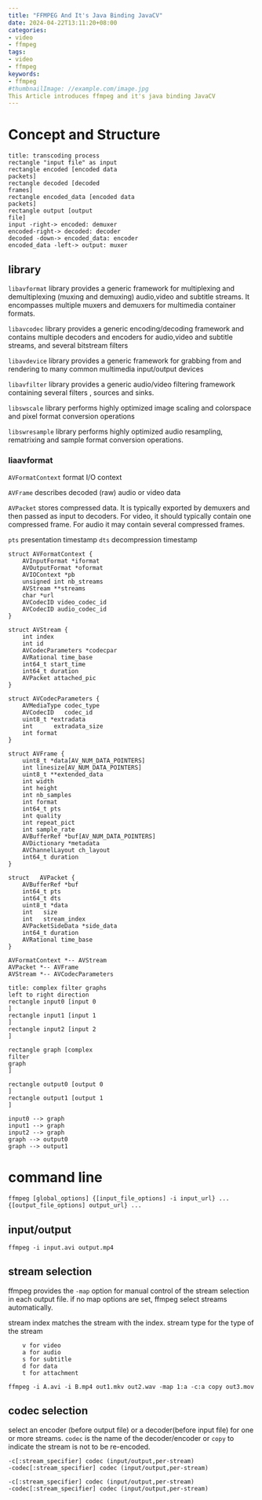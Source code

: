 ```yaml
---
title: "FFMPEG And It's Java Binding JavaCV"
date: 2024-04-22T13:11:20+08:00
categories:
- video
- ffmpeg
tags:
- video
- ffmpeg
keywords:
- ffmpeg
#thumbnailImage: //example.com/image.jpg
This Article introduces ffmpeg and it's java binding JavaCV
---
```


# Concept and Structure


``` plantuml
title: transcoding process
rectangle "input file" as input
rectangle encoded [encoded data
packets]
rectangle decoded [decoded
frames]
rectangle encoded_data [encoded data
packets]
rectangle output [output 
file]
input -right-> encoded: demuxer
encoded-right-> decoded: decoder
decoded -down-> encoded_data: encoder
encoded_data -left-> output: muxer

```

## library

`libavformat` library provides a generic framework for multiplexing and demultiplexing (muxing and demuxing) audio,video and subtitle streams. It encompasses multiple muxers and demuxers for multimedia container formats.

`libavcodec` library provides a generic encoding/decoding framework and contains multiple decoders and encoders for audio,video and subtitle streams, and several bitstream filters

`libavdevice` library provides a generic framework for grabbing from and rendering to many common multimedia input/output devices

`libavfilter` library provides a generic audio/video filtering framework containing several filters , sources and sinks.

`libswscale` library performs highly optimized image scaling and colorspace and pixel format conversion operations

`libswresample` library performs highly optimized audio resampling, rematrixing and sample format conversion operations.


### liaavformat



`AVFormatContext` format I/O context

`AVFrame` describes decoded (raw) audio or video data

`AVPacket` stores compressed data. It is typically exported by demuxers and then passed as input to decoders.
For video, it should typically contain one compressed frame. For audio it may contain several compressed frames.


`pts` presentation timestamp
`dts` decompression timestamp

```plantuml
struct AVFormatContext {
    AVInputFormat *iformat
    AVOutputFormat *oformat
    AVIOContext *pb
    unsigned int nb_streams
    AVStream **streams
    char *url
    AVCodecID video_codec_id
    AVCodecID audio_codec_id
}

struct AVStream {
    int index
    int id
    AVCodecParameters *codecpar
    AVRational time_base
    int64_t start_time
    int64_t duration
    AVPacket attached_pic
}

struct AVCodecParameters {
    AVMediaType codec_type
    AVCodecID   codec_id
    uint8_t *extradata
    int      extradata_size
    int format
}

struct AVFrame {
    uint8_t *data[AV_NUM_DATA_POINTERS]
    int linesize[AV_NUM_DATA_POINTERS]
    uint8_t **extended_data
    int width
    int height
    int nb_samples
    int format
    int64_t pts
    int quality
    int repeat_pict
    int sample_rate
    AVBufferRef *buf[AV_NUM_DATA_POINTERS]
    AVDictionary *metadata
    AVChannelLayout ch_layout
    int64_t duration
}

struct   AVPacket {
    AVBufferRef *buf
    int64_t pts
    int64_t dts
    uint8_t *data
    int   size
    int   stream_index
    AVPacketSideData *side_data
    int64_t duration
    AVRational time_base
}  

AVFormatContext *-- AVStream
AVPacket *-- AVFrame
AVStream *-- AVCodecParameters
```



```plantuml
title: complex filter graphs
left to right direction
rectangle input0 [input 0
]
rectangle input1 [input 1
]
rectangle input2 [input 2
]

rectangle graph [complex
filter
graph
]

rectangle output0 [output 0
]
rectangle output1 [output 1
]

input0 --> graph
input1 --> graph
input2 --> graph
graph --> output0
graph --> output1
```








# command line
```
ffmpeg [global_options] {[input_file_options] -i input_url} ... {[output_file_options] output_url} ...
```



## input/output
```
ffmpeg -i input.avi output.mp4
```



## stream selection
ffmpeg provides the `-map` option for manual control of the stream selection in each output file. if no map options are set, ffmpeg select streams automatically.

stream index matches the stream with the index.
stream type for the type of the stream 
```
    v for video
    a for audio
    s for subtitle
    d for data
    t for attachment
```


```
ffmpeg -i A.avi -i B.mp4 out1.mkv out2.wav -map 1:a -c:a copy out3.mov
```

## codec selection
select an encoder (before output file) or a decoder(before input file) for one or more streams.
`codec` is the name of the decoder/encoder or `copy` to indicate the stream is not to be re-encoded.

```
-c[:stream_specifier] codec (input/output,per-stream)
-codec[:stream_specifier] codec (input/output,per-stream)
```











```
-c[:stream_specifier] codec (input/output,per-stream)
-codec[:stream_specifier] codec (input/output,per-stream) 
```
